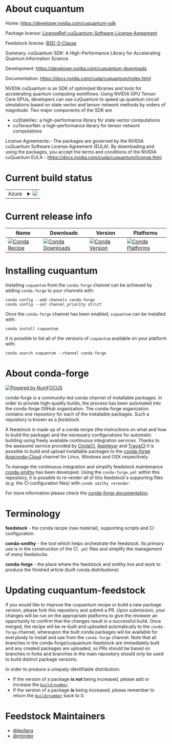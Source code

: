 About cuquantum
===============

Home: https://developer.nvidia.com/cuquantum-sdk

Package license: [LicenseRef-cuQuantum-Software-License-Agreement](https://docs.nvidia.com/cuda/cuquantum/license.html)

Feedstock license: [BSD-3-Clause](https://github.com/conda-forge/cuquantum-feedstock/blob/main/LICENSE.txt)

Summary: cuQuantum SDK: A High-Performance Library for Accelerating Quantum Information Science

Development: https://developer.nvidia.com/cuquantum-downloads

Documentation: https://docs.nvidia.com/cuda/cuquantum/index.html

NVIDIA cuQuantum is an SDK of optimized libraries and tools for accelerating quantum computing workflows.
Using NVIDIA GPU Tensor Core GPUs, developers can use cuQuantum to speed up quantum circuit simulations
based on state vector and tensor network methods by orders of magnitude. Two major components of the
SDK are

  - cuStateVec: a high-performance library for state vector computations
  - cuTensorNet: a high-performance library for tensor network computations

License Agreements:- The packages are governed by the NVIDIA cuQuantum
Software License Agreement (EULA). By downloading and using the packages,
you accept the terms and conditions of the NVIDIA cuQuantum EULA -
https://docs.nvidia.com/cuda/cuquantum/license.html


Current build status
====================


<table>
    
  <tr>
    <td>Azure</td>
    <td>
      <details>
        <summary>
          <a href="https://dev.azure.com/conda-forge/feedstock-builds/_build/latest?definitionId=14821&branchName=main">
            <img src="https://dev.azure.com/conda-forge/feedstock-builds/_apis/build/status/cuquantum-feedstock?branchName=main">
          </a>
        </summary>
        <table>
          <thead><tr><th>Variant</th><th>Status</th></tr></thead>
          <tbody><tr>
              <td>linux_64_c_compiler_version10cuda_compiler_version11.2cxx_compiler_version10</td>
              <td>
                <a href="https://dev.azure.com/conda-forge/feedstock-builds/_build/latest?definitionId=14821&branchName=main">
                  <img src="https://dev.azure.com/conda-forge/feedstock-builds/_apis/build/status/cuquantum-feedstock?branchName=main&jobName=linux&configuration=linux_64_c_compiler_version10cuda_compiler_version11.2cxx_compiler_version10" alt="variant">
                </a>
              </td>
            </tr><tr>
              <td>linux_aarch64_cuda_compiler_version11.2</td>
              <td>
                <a href="https://dev.azure.com/conda-forge/feedstock-builds/_build/latest?definitionId=14821&branchName=main">
                  <img src="https://dev.azure.com/conda-forge/feedstock-builds/_apis/build/status/cuquantum-feedstock?branchName=main&jobName=linux&configuration=linux_aarch64_cuda_compiler_version11.2" alt="variant">
                </a>
              </td>
            </tr>
          </tbody>
        </table>
      </details>
    </td>
  </tr>
</table>

Current release info
====================

| Name | Downloads | Version | Platforms |
| --- | --- | --- | --- |
| [![Conda Recipe](https://img.shields.io/badge/recipe-cuquantum-green.svg)](https://anaconda.org/conda-forge/cuquantum) | [![Conda Downloads](https://img.shields.io/conda/dn/conda-forge/cuquantum.svg)](https://anaconda.org/conda-forge/cuquantum) | [![Conda Version](https://img.shields.io/conda/vn/conda-forge/cuquantum.svg)](https://anaconda.org/conda-forge/cuquantum) | [![Conda Platforms](https://img.shields.io/conda/pn/conda-forge/cuquantum.svg)](https://anaconda.org/conda-forge/cuquantum) |

Installing cuquantum
====================

Installing `cuquantum` from the `conda-forge` channel can be achieved by adding `conda-forge` to your channels with:

```
conda config --add channels conda-forge
conda config --set channel_priority strict
```

Once the `conda-forge` channel has been enabled, `cuquantum` can be installed with:

```
conda install cuquantum
```

It is possible to list all of the versions of `cuquantum` available on your platform with:

```
conda search cuquantum --channel conda-forge
```


About conda-forge
=================

[![Powered by
NumFOCUS](https://img.shields.io/badge/powered%20by-NumFOCUS-orange.svg?style=flat&colorA=E1523D&colorB=007D8A)](https://numfocus.org)

conda-forge is a community-led conda channel of installable packages.
In order to provide high-quality builds, the process has been automated into the
conda-forge GitHub organization. The conda-forge organization contains one repository
for each of the installable packages. Such a repository is known as a *feedstock*.

A feedstock is made up of a conda recipe (the instructions on what and how to build
the package) and the necessary configurations for automatic building using freely
available continuous integration services. Thanks to the awesome service provided by
[CircleCI](https://circleci.com/), [AppVeyor](https://www.appveyor.com/)
and [TravisCI](https://travis-ci.com/) it is possible to build and upload installable
packages to the [conda-forge](https://anaconda.org/conda-forge)
[Anaconda-Cloud](https://anaconda.org/) channel for Linux, Windows and OSX respectively.

To manage the continuous integration and simplify feedstock maintenance
[conda-smithy](https://github.com/conda-forge/conda-smithy) has been developed.
Using the ``conda-forge.yml`` within this repository, it is possible to re-render all of
this feedstock's supporting files (e.g. the CI configuration files) with ``conda smithy rerender``.

For more information please check the [conda-forge documentation](https://conda-forge.org/docs/).

Terminology
===========

**feedstock** - the conda recipe (raw material), supporting scripts and CI configuration.

**conda-smithy** - the tool which helps orchestrate the feedstock.
                   Its primary use is in the construction of the CI ``.yml`` files
                   and simplify the management of *many* feedstocks.

**conda-forge** - the place where the feedstock and smithy live and work to
                  produce the finished article (built conda distributions)


Updating cuquantum-feedstock
============================

If you would like to improve the cuquantum recipe or build a new
package version, please fork this repository and submit a PR. Upon submission,
your changes will be run on the appropriate platforms to give the reviewer an
opportunity to confirm that the changes result in a successful build. Once
merged, the recipe will be re-built and uploaded automatically to the
`conda-forge` channel, whereupon the built conda packages will be available for
everybody to install and use from the `conda-forge` channel.
Note that all branches in the conda-forge/cuquantum-feedstock are
immediately built and any created packages are uploaded, so PRs should be based
on branches in forks and branches in the main repository should only be used to
build distinct package versions.

In order to produce a uniquely identifiable distribution:
 * If the version of a package **is not** being increased, please add or increase
   the [``build/number``](https://docs.conda.io/projects/conda-build/en/latest/resources/define-metadata.html#build-number-and-string).
 * If the version of a package **is** being increased, please remember to return
   the [``build/number``](https://docs.conda.io/projects/conda-build/en/latest/resources/define-metadata.html#build-number-and-string)
   back to 0.

Feedstock Maintainers
=====================

* [@leofang](https://github.com/leofang/)
* [@mtjrider](https://github.com/mtjrider/)

